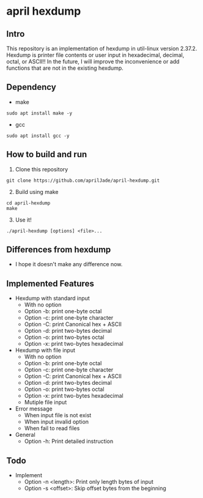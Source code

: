 # april hexdump
## Intro
This repository is an implementation of hexdump in util-linux version 2.37.2. Hexdump is printer file contents or user input in hexadecimal, decimal, octal, or ASCII!! In the future, I will improve the inconvenience or add functions that are not in the existing hexdump.

## Dependency
- make
```
sudo apt install make -y
```

- gcc
```
sudo apt install gcc -y
```

## How to build and run
1. Clone this repository
```
git clone https://github.com/aprilJade/april-hexdump.git
```
2. Build using make
```
cd april-hexdump
make
```
3. Use it!
```
./april-hexdump [options] <file>...
```

## Differences from hexdump
- I hope it doesn't make any difference now.

## Implemented Features
- Hexdump with standard input
  - With no option
  - Option -b: print one-byte octal
  - Option -c: print one-byte character
  - Option -C: print Canonical hex + ASCII
  - Option -d: print two-bytes decimal
  - Option -o: print two-bytes octal
  - Option -x: print two-bytes hexadecimal
- Hexdump with file input
  - With no option
  - Option -b: print one-byte octal
  - Option -c: print one-byte character
  - Option -C: print Canonical hex + ASCII
  - Option -d: print two-bytes decimal
  - Option -o: print two-bytes octal
  - Option -x: print two-bytes hexadecimal
  - Mutiple file input
- Error message
  - When input file is not exist
  - When input invalid option
  - When fail to read files
- General
  - Option -h: Print detailed instruction

## Todo
- Implement
  - Option -n \<length>\: Print only length bytes of input
  - Option -s \<offset>\: Skip offset bytes from the beginning